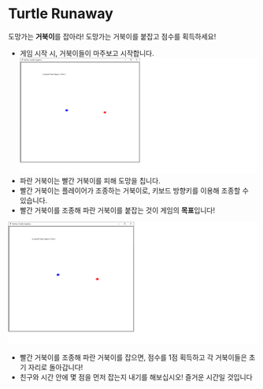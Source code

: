 # Turtle Runaway

도망가는 **거북이**를 잡아라!
도망가는 거북이를 붙잡고 점수를 획득하세요!

- 게임 시작 시, 거북이들이 마주보고 시작합니다.
  ![시작 화면](turtle_runaway1.png)
- 파란 거북이는 빨간 거북이를 피해 도망을 칩니다.
- 빨간 거북이는 플레이어가 조종하는 거북이로, 키보드 방향키를 이용해 조종할 수 있습니다.
- 빨간 거북이를 조종해 파란 거북이를 붙잡는 것이 게임의 **목표**입니다!

![점수 획득 시](turtle_runaway2.png)

- 빨간 거북이를 조종해 파란 거북이를 잡으면, 점수를 1점 획득하고 각 거북이들은 초기 자리로 돌아갑니다!
- 친구와 시간 안에 몇 점을 먼저 잡는지 내기를 해보십시오! 즐거운 시간일 것입니다
